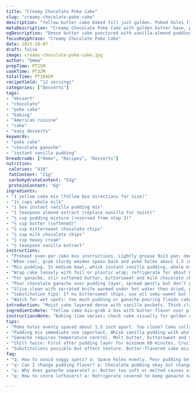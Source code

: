```yaml
---
title: "Creamy Chocolate Poke Cake"
slug: "creamy-chocolate-poke-cake"
description: "Yellow butter cake baked till just golden. Poked holes filled with vanilla pudding mixed with whole milk and a hint of almond extract not vanilla. Chilled for an hour letting pudding seep. Melted bittersweet and milk chocolate with cream and butter creates a rich ganache poured generously over top. Refrigerated again till set, textures marry. Slices yield moist layers, pudding pockets, with shiny chocolate topping. Adjusted baking and chilling times for a reliable moist crumb. Nutrition moderate considering butter and chocolate mix."
metaDescription: "Creamy Chocolate Poke Cake with golden butter base, pockets of almond-vanilla pudding, topped in rich bittersweet-milk ganache. Moist, layered, textured delight."
ogDescription: "Dense butter cake punctured with vanilla-almond pudding, sealed under bittersweet and milk chocolate ganache. Chilled layers, moist bites, texture that sticks with you."
focusKeyphrase: "Creamy Chocolate Poke Cake"
date: 2025-10-07
draft: false
image: creamy-chocolate-poke-cake.jpg
author: "Emma"
prepTime: PT15M
cookTime: PT32M
totalTime: PT1H45M
recipeYield: "12 servings"
categories: ["Desserts"]
tags:
- "dessert"
- "chocolate"
- "poke cake"
- "baking"
- "American cuisine"
- "cake"
- "easy desserts"
keywords:
- "poke cake"
- "chocolate ganache"
- "instant vanilla pudding"
breadcrumb: ["Home", "Recipes", "Desserts"]
nutrition: 
 calories: "410"
 fatContent: "21g"
 carbohydrateContent: "53g"
 proteinContent: "6g"
ingredients:
- "1 yellow cake mix (follow box directions for size)"
- "1½ cups whole milk"
- "1 box instant vanilla pudding mix"
- "1 teaspoon almond extract (replace vanilla for twist)"
- "½ cup pudding mixture (reserved from step 3)"
- "½ cup butter (softened)"
- "½ cup bittersweet chocolate chips"
- "½ cup milk chocolate chips"
- "¼ cup heavy cream"
- "½ teaspoon vanilla extract"
instructions:
- "Preheat oven per cake box instructions. Lightly grease 9x13 pan; don't skimp here or cake sticks. Mix cake batter as directed on box; I like to swap out a tablespoon of oil for melted butter sometimes, richer flavor. Pour batter in pan, smooth surface with spatula—gets even rise. Bake till toothpick just clean, edges pulling slightly away from sides, usually 30-35 minutes depending on your oven; watch for golden dome, no overbaking. Cool completely on wire rack."
- "When cool, grab sturdy wooden spoon back and poke holes about 1.5 inches apart all over cake. Don’t punch through bottom; aim for ¾ depth. Holes let pudding soak into crumb evenly, prevents soggy mess. Set cake aside on counter."
- "Mix pudding. In medium bowl, whisk instant vanilla pudding, whole milk, and almond extract until thickened but pourable. Reserve half cup in a separate bowl, cover with cling wrap so skin doesn’t form. Pour rest immediately over cake in holes while still loose; pudding starts thickening fast. Use spatula to gently spread, pushing pudding into holes."
- "Wrap cake loosely with foil or plastic wrap; refrigerate for about 65 minutes. Pudding needs time to seep and firm but not dry."
- "For ganache, stir softened butter, bittersweet and milk chocolate chips, heavy cream, and vanilla extract in medium heat-safe bowl. Microwave in 25 second bursts stirring aggressively after each. Repeat until chocolate fully melted and glossy. Too hot? Let cool a bit before pouring or else might soak into cake too much and get greasy."
- "Pour chocolate ganache over pudding layer, spread gently but don’t push or break cake surface. It should be silky and pourable but thick enough not to run off sides. Refrigerate uncovered until set, about 4 hours or overnight if you have patience."
- "Slice clean with serrated knife warmed under hot water then dried, prevents dragging pudding out. Store leftovers refrigerated, bring to room temp 20 minutes before serving."
- "Substitution tips: If no bittersweet chips, use all semi-sweet but reduce sugar in pudding slightly. Heavy cream can be swapped for half and half in a pinch but ganache less thick."
- "Watch for wet spots: too much pudding or ganache pouring floods cake making it gummy. Control amounts and trust texture cues described."
introduction: "Moist cake layered dense with vanilla pockets. Think classic Boston cream pies but cut corners with instant pudding. Butter cake base carries aroma of warm golden crumbs just off the heat; smell mingles with chocolate ganache melting slowly. Pockmarking cake with holes isn’t just for show; each tiny crater traps pudding, locking moisture and flavor for bites rich yet light. Chocolate topping isn’t just garnish but thick glossy coat sealing in the surprise underneath. Recipes where timing and texture are everything — too long and cake bogs down, too short and pudding falls flat. Tried this multiple ways; found almond extract swapped in pudding adds subtle complexity, more upfront than vanilla. Trust fingers testing ganache warmth and poke hole depth more than clock. Refrigerator’s chill isn’t optional, pudding needs time to settle in for bites that fall apart just right without turning into mush."
ingredientsNote: "Yellow cake mix—grab a box with butter flavor over plain for added richness. Whole milk is non-negotiable here; skim waters down pudding affecting set and mouthfeel. Instant vanilla pudding can be substituted with chocolate pudding if you fancy, but changes profile completely — better reserve half cup to even it out. Almond extract replaces vanilla in pudding mixture, more assertive and less common punch elevates the dish. Butter soft but not melted for chocolate ganache prevents separation; chips blend bittersweet and milk to balance sweetness and depth. Heavy cream thickens ganache — half and half too thin, low-fat milk fails. Vanilla extract final aroma lift; don’t skip. Baking spray or butter with flour on pan ensures cake releases cleanly. Wooden spoon back ideal tool; forks or knives risk tearing fragile cake surface."
instructionsNote: "Baking time varies; check cake visually for golden dome and tester removal. Allow full cooling before poking or pudding drains straight through crumbs. Hole spacing important — too close risks collapsing cake, too far leaves dry bites. Pudding thickens fast, whisk immediately, reserve half cup smooth to drizzle as needed or repair. Pour pudding before it gels so it sinks deep. Chill minimum hour to set; no shortcuts, or cake feels runny. Ganache melts better in bursts than continuous microwave to avoid burning chocolate. Stir vigorously after each heating to prevent grainy texture. Pour ganache warm but not hot, spreads easier without breaking cake top. Final refrigeration critical to solidify ganache, stabilizing cake. Slice with warmed serrated blade to keep pudding in place. Leftovers benefit from resting before serving to regain tenderness."
tips:
- "Poke holes evenly spaced about 1.5 inch apart. Too close? Cake collapses. Too far? Dry spots, no pudding pockets. Use back of wooden spoon; forks rip fragile crust. Depth about ¾ the cake height, no punching through bottom. Avoid tearing crumb surface; pudding seeps best when holes clean."
- "Pudding mix immediate use important. Whisk vanilla pudding with whole milk plus almond extract until just thick but still pourable. Reserve half cup pudding separately to drizzle or patch later. Pour quickly over warm cake before pudding gels, push gently with spatula into holes. Timing here decides moist crumb vs wet mess."
- "Ganache requires temperature control. Melt butter, bittersweet and milk chocolate chips with cream and vanilla in short bursts microwave 25 seconds max. Stir aggressively between bursts to avoid grainy texture and overheating. If ganache too hot it melts cake crumb too much, ends greasy; too cool and it won’t spread smoothly. Use immediate pouring while warm and pourable but not runny."
- "Chill twice: First after pudding layer for minimum 60 minutes. Crucial to let pudding seep and firm without drying. Second after ganache spreads for minimum 4 hours or overnight. Ganache sets shiny, sealing moisture inside. Slice after chilling with warmed serrated knife to clean cuts, stops pudding pull and cake drag."
- "Substitutions possible but affect texture. Butter-flavored cake mix better than plain; whole milk mandatory for pudding mix set, skim waters down. Almond extract switches vanilla for punchier flavor, less common but adds depth. Bittersweet chips can swap for semi-sweet but reduce pudding sugar. Heavy cream thickens ganache best; half and half runs thin. Store leftovers cold; bring to room temp 20 minutes for best mouthfeel."
faq:
- "q: How to avoid soggy spots? a: Space holes evenly. Pour pudding before thick. Poke not too deep. Chill pudding layer well. Pudding too much? Cake soggy. Ganache runs off? Use cooler temperature, spread gently."
- "q: Can I change pudding flavor? a: Chocolate pudding okay but changes cake profile. Reserve half cup pudding to even thickness. Almond replaces vanilla in original. Swap flavors but expect texture and taste shift."
- "q: Why does ganache separate? a: Butter too soft or melted causes oily texture. Microwave bursts critical. Stir after every burst. Cooling ganache before pouring keeps cake from soaking grease. Don’t rush spread, gentle touch."
- "q: How to store leftovers? a: Refrigerate covered to keep ganache set. Bring to room temperature 20 minutes before serving. Can freeze slices but texture changes. Best eaten within 3 days. Reheat gently if needed."

---
```


